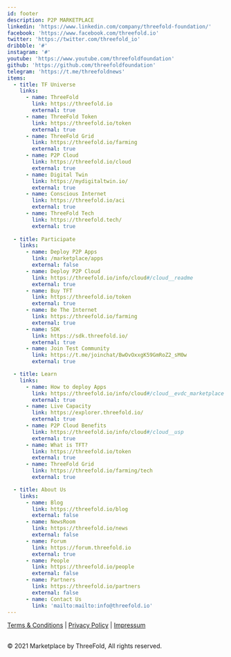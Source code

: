```yaml
---
id: footer
description: P2P MARKETPLACE
linkedin: 'https://www.linkedin.com/company/threefold-foundation/'
facebook: 'https://www.facebook.com/threefold.io'
twitter: 'https://twitter.com/threefold_io'
dribbble: '#'
instagram: '#'
youtube: 'https://www.youtube.com/threefoldfoundation'
github: 'https://github.com/threefoldfoundation'
telegram: 'https://t.me/threefoldnews'
items:
  - title: TF Universe
    links: 
      - name: ThreeFold
        link: https://threefold.io
        external: true
      - name: ThreeFold Token
        link: https://threefold.io/token
        external: true
      - name: ThreeFold Grid
        link: https://threefold.io/farming
        external: true
      - name: P2P Cloud
        link: https://threefold.io/cloud
        external: true
      - name: Digital Twin
        link: https://mydigitaltwin.io/
        external: true
      - name: Conscious Internet
        link: https://threefold.io/aci
        external: true
      - name: ThreeFold Tech
        link: https://threefold.tech/
        external: true
        
  - title: Participate
    links: 
      - name: Deploy P2P Apps
        link: /marketplace/apps
        external: false
      - name: Deploy P2P Cloud
        link: https://threefold.io/info/cloud#/cloud__readme
        external: true
      - name: Buy TFT
        link: https://threefold.io/token
        external: true
      - name: Be The Internet
        link: https://threefold.io/farming
        external: true
      - name: SDK
        link: https://sdk.threefold.io/
        external: true
      - name: Join Test Community
        link: https://t.me/joinchat/BwOvOxxgK59GmRoZ2_sM0w
        external: true

  - title: Learn
    links: 
      - name: How to deploy Apps
        link: https://threefold.io/info/cloud#/cloud__evdc_marketplace
        external: true
      - name: Live Capacity
        link: https://explorer.threefold.io/
        external: true
      - name: P2P Cloud Benefits
        link: https://threefold.io/info/cloud#/cloud__usp
        external: true
      - name: What is TFT?
        link: https://threefold.io/token
        external: true
      - name: ThreeFold Grid
        link: https://threefold.io/farming/tech
        external: true

  - title: About Us
    links: 
      - name: Blog
        link: https://threefold.io/blog
        external: false
      - name: NewsRoom
        link: https://threefold.io/news
        external: false
      - name: Forum
        link: https://forum.threefold.io
        external: true
      - name: People
        link: https://threefold.io/people
        external: false
      - name: Partners
        link: https://threefold.io/partners
        external: false
      - name: Contact Us
        link: 'mailto:mailto:info@threefold.io'
---
```


[Terms & Conditions](https://threefold.io/info/legal#/legal__terms_conditions_websites) | [Privacy Policy](https://threefold.io/info/legal#/legal__privacypolicy) | [Impressum]()

<br/>
&#xA9; 2021 Marketplace by ThreeFold, All rights reserved.

